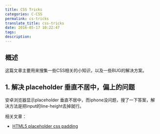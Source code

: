 ```yaml
---
title: CSS Tricks
categories: C-CSS
permalink: cs-tricks
translate_title: css-tricks
date: 2016-05-17 10:22:47
tags:
description:
---
```

## 概述
这篇文章主要用来搜集一些CSS相关的小知识，以及一些BUG的解决方案。  


## 1. 解决 placeholder 垂直不居中，偏上的问题
安卓浏览器显示placeholder 垂直不居中，而iphone没问题，搜了一下答案，解决方法是把input的line-height去掉就行。  

相关文章：
* [HTML5 placeholder css padding](http://stackoverflow.com/questions/4919680/html5-placeholder-css-padding)